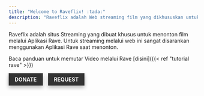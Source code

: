 ```yaml
---
title: "Welcome to Raveflix! :tada:"
description: "Raveflix adalah Web streaming film yang dikhususkan untuk nobar pada aplikasi Rave"
---
```

 <style>
.mybutton {
  display: inline-block;
  text-decoration: none;
  color: #fff;
  background-color: #333;
  border: none;
  padding: 8px 16px;
  font-size: 14px;
  font-weight: bold;
  text-transform: uppercase;
  box-shadow: 0 5px 10px rgba(0, 0, 0, 0.3);
  transition: box-shadow 0.3s ease;
  cursor: none;
}

.mybutton:hover {
  box-shadow: 0 0 10px rgba(0, 0, 0, 0.5);
}

.mybutton:active {
  cursor: default;
}

.mybutton:not(:last-child) {
  margin-right: 10px;
}
  </style>
Raveflix adalah situs Streaming yang dibuat khusus untuk menonton film melalui Aplikasi Rave. Untuk streaming melalui web ini sangat disarankan menggunakan Aplikasi Rave saat menonton.

Baca panduan untuk memutar Video melalui Rave [disini]({{< ref "tutorial rave" >}})

 
<a href="https://saweria.co/ryoo1" target="_blank" class="mybutton">donate</a>
  <a href="request" target="_blank" class="mybutton">request</a>